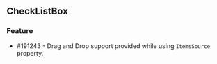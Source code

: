 ## CheckListBox

### Feature

* \#191243 - Drag and Drop support provided while using `ItemsSource` property.